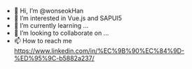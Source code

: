 - 👋 Hi, I’m @wonseokHan
- 👀 I’m interested in Vue.js and SAPUI5
- 🌱 I’m currently learning ...
- 💞️ I’m looking to collaborate on ...
- 📫 How to reach me https://www.linkedin.com/in/%EC%9B%90%EC%84%9D-%ED%95%9C-b5882a237/

<!---
wonseokHan/wonseokHan is a ✨ special ✨ repository because its `README.md` (this file) appears on your GitHub profile.
You can click the Preview link to take a look at your changes.
--->
